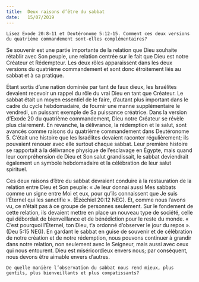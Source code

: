 ```yaml
---
title:  Deux raisons d’être du sabbat
date:   15/07/2019
---
```


`Lisez Exode 20:8-11 et Deutéronome 5:12-15. Comment ces deux versions du quatrième commandement sont-elles complémentaires?`

Se souvenir est une partie importante de la relation que Dieu souhaite rétablir avec Son peuple, une relation centrée sur le fait que Dieu est notre Créateur et Rédempteur. Les deux rôles apparaissent dans les deux versions du quatrième commandement et sont donc étroitement liés au sabbat et à sa pratique.

Étant sortis d’une nation dominée par tant de faux dieux, les Israélites devaient recevoir un rappel du rôle du vrai Dieu en tant que Créateur. Le sabbat était un moyen essentiel de le faire, d’autant plus important dans le cadre du cycle hebdomadaire, de fournir une manne supplémentaire le vendredi, un puissant exemple de Sa puissance créatrice. Dans la version d’Exode 20 du quatrième commandement, Dieu notre Créateur se révèle plus clairement. En revanche, la délivrance, la rédemption et le salut, sont avancés comme raisons du quatrième commandement dans Deutéronome 5. C’était une histoire que les Israélites devaient raconter régulièrement; ils pouvaient renouer avec elle surtout chaque sabbat. Leur première histoire se rapportait à la délivrance physique de l’esclavage en Égypte, mais quand leur compréhension de Dieu et Son salut grandissait, le sabbat deviendrait également un symbole hebdomadaire et la célébration de leur salut spirituel.

Ces deux raisons d’être du sabbat devraient conduire à la restauration de la relation entre Dieu et Son peuple: « Je leur donnai aussi Mes sabbats comme un signe entre Moi et eux, pour qu’ils connaissent que Je suis l’Éternel qui les sanctifie ». (Ézéchiel 20:12 NEG). Et, comme nous l’avons vu, ce n’était pas à ce groupe de personnes seulement. Sur le fondement de cette relation, ils devaient mettre en place un nouveau type de société, celle qui débordait de bienveillance et de bénédiction pour le reste du monde. « C’est pourquoi l’Éternel, ton Dieu, t’a ordonné d’observer le jour du repos ». (Deu 5:15 NEG). En gardant le sabbat en guise de souvenir et de célébration de notre création et de notre rédemption, nous pouvons continuer à grandir dans notre relation, non seulement avec le Seigneur, mais aussi avec ceux qui nous entourent. Dieu est miséricordieux envers nous; par conséquent, nous devons être aimable envers d’autres.

`De quelle manière l’observation du sabbat nous rend mieux, plus gentils, plus bienveillants et plus compatissants?` 